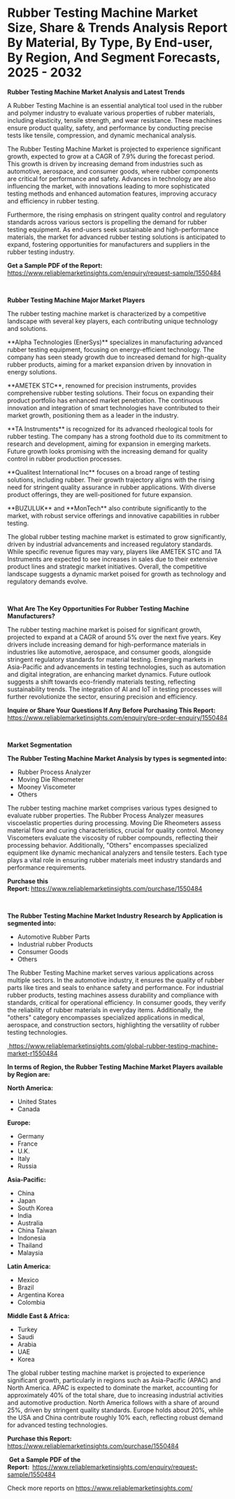 <p><h1>Rubber Testing Machine Market Size, Share & Trends Analysis Report By Material, By Type, By End-user, By Region, And Segment Forecasts, 2025 - 2032</h1></p><p><strong>Rubber Testing Machine Market Analysis and Latest Trends</strong></p>
<p><p>A Rubber Testing Machine is an essential analytical tool used in the rubber and polymer industry to evaluate various properties of rubber materials, including elasticity, tensile strength, and wear resistance. These machines ensure product quality, safety, and performance by conducting precise tests like tensile, compression, and dynamic mechanical analysis.</p><p>The Rubber Testing Machine Market is projected to experience significant growth, expected to grow at a CAGR of 7.9% during the forecast period. This growth is driven by increasing demand from industries such as automotive, aerospace, and consumer goods, where rubber components are critical for performance and safety. Advances in technology are also influencing the market, with innovations leading to more sophisticated testing methods and enhanced automation features, improving accuracy and efficiency in rubber testing.</p><p>Furthermore, the rising emphasis on stringent quality control and regulatory standards across various sectors is propelling the demand for rubber testing equipment. As end-users seek sustainable and high-performance materials, the market for advanced rubber testing solutions is anticipated to expand, fostering opportunities for manufacturers and suppliers in the rubber testing industry.</p></p>
<p><strong>Get a Sample PDF of the Report:&nbsp;</strong> <a href="https://www.reliablemarketinsights.com/enquiry/request-sample/1550484?utm_campaign=2013&utm_medium=2&utm_source=Github&utm_content=ia&utm_term=08042025&utm_id=rubber-testing-machine">https://www.reliablemarketinsights.com/enquiry/request-sample/1550484</a></p>
<p>&nbsp;</p>
<p><strong>Rubber Testing Machine Major Market Players</strong></p>
<p><p>The rubber testing machine market is characterized by a competitive landscape with several key players, each contributing unique technology and solutions. </p><p>**Alpha Technologies (EnerSys)** specializes in manufacturing advanced rubber testing equipment, focusing on energy-efficient technology. The company has seen steady growth due to increased demand for high-quality rubber products, aiming for a market expansion driven by innovation in energy solutions.</p><p>**AMETEK STC**, renowned for precision instruments, provides comprehensive rubber testing solutions. Their focus on expanding their product portfolio has enhanced market penetration. The continuous innovation and integration of smart technologies have contributed to their market growth, positioning them as a leader in the industry.</p><p>**TA Instruments** is recognized for its advanced rheological tools for rubber testing. The company has a strong foothold due to its commitment to research and development, aiming for expansion in emerging markets. Future growth looks promising with the increasing demand for quality control in rubber production processes.</p><p>**Qualitest International Inc** focuses on a broad range of testing solutions, including rubber. Their growth trajectory aligns with the rising need for stringent quality assurance in rubber applications. With diverse product offerings, they are well-positioned for future expansion.</p><p>**BUZULUK** and **MonTech** also contribute significantly to the market, with robust service offerings and innovative capabilities in rubber testing. </p><p>The global rubber testing machine market is estimated to grow significantly, driven by industrial advancements and increased regulatory standards. While specific revenue figures may vary, players like AMETEK STC and TA Instruments are expected to see increases in sales due to their extensive product lines and strategic market initiatives. Overall, the competitive landscape suggests a dynamic market poised for growth as technology and regulatory demands evolve.</p></p>
<p>&nbsp;</p>
<p><strong>What Are The Key Opportunities For Rubber Testing Machine Manufacturers?</strong></p>
<p><p>The rubber testing machine market is poised for significant growth, projected to expand at a CAGR of around 5% over the next five years. Key drivers include increasing demand for high-performance materials in industries like automotive, aerospace, and consumer goods, alongside stringent regulatory standards for material testing. Emerging markets in Asia-Pacific and advancements in testing technologies, such as automation and digital integration, are enhancing market dynamics. Future outlook suggests a shift towards eco-friendly materials testing, reflecting sustainability trends. The integration of AI and IoT in testing processes will further revolutionize the sector, ensuring precision and efficiency.</p></p>
<p><strong>Inquire or Share Your Questions If Any Before Purchasing This Report:</strong> <a href="https://www.reliablemarketinsights.com/enquiry/pre-order-enquiry/1550484?utm_campaign=2013&utm_medium=2&utm_source=Github&utm_content=ia&utm_term=08042025&utm_id=rubber-testing-machine">https://www.reliablemarketinsights.com/enquiry/pre-order-enquiry/1550484</a></p>
<p>&nbsp;</p>
<p><strong>Market Segmentation</strong></p>
<p><strong>The Rubber Testing Machine Market Analysis by types is segmented into:</strong></p>
<p><ul><li>Rubber Process Analyzer</li><li>Moving Die Rheometer</li><li>Mooney Viscometer</li><li>Others</li></ul></p>
<p><p>The rubber testing machine market comprises various types designed to evaluate rubber properties. The Rubber Process Analyzer measures viscoelastic properties during processing. Moving Die Rheometers assess material flow and curing characteristics, crucial for quality control. Mooney Viscometers evaluate the viscosity of rubber compounds, reflecting their processing behavior. Additionally, "Others" encompasses specialized equipment like dynamic mechanical analyzers and tensile testers. Each type plays a vital role in ensuring rubber materials meet industry standards and performance requirements.</p></p>
<p><strong>Purchase this Report:&nbsp;</strong><a href="https://www.reliablemarketinsights.com/purchase/1550484?utm_campaign=2013&utm_medium=2&utm_source=Github&utm_content=ia&utm_term=08042025&utm_id=rubber-testing-machine">https://www.reliablemarketinsights.com/purchase/1550484</a></p>
<p>&nbsp;</p>
<p><strong>The Rubber Testing Machine Market Industry Research by Application is segmented into:</strong></p>
<p><ul><li>Automotive Rubber Parts</li><li>Industrial rubber Products</li><li>Consumer Goods</li><li>Others</li></ul></p>
<p><p>The Rubber Testing Machine market serves various applications across multiple sectors. In the automotive industry, it ensures the quality of rubber parts like tires and seals to enhance safety and performance. For industrial rubber products, testing machines assess durability and compliance with standards, critical for operational efficiency. In consumer goods, they verify the reliability of rubber materials in everyday items. Additionally, the "others" category encompasses specialized applications in medical, aerospace, and construction sectors, highlighting the versatility of rubber testing technologies.</p></p>
<p><a href="https://www.reliablemarketinsights.com/global-rubber-testing-machine-market-r1550484?utm_campaign=2013&utm_medium=2&utm_source=Github&utm_content=ia&utm_term=08042025&utm_id=rubber-testing-machine">&nbsp;https://www.reliablemarketinsights.com/global-rubber-testing-machine-market-r1550484</a></p>
<p><strong>In terms of Region, the Rubber Testing Machine Market Players available by Region are:</strong></p>
<p>
    <p> <strong> North America: </strong>
        <ul>
            <li>United States</li>
            <li>Canada</li>
        </ul>
        </p> 
    <p> <strong> Europe: </strong>
        <ul>
            <li>Germany</li>
            <li>France</li>
            <li>U.K.</li>
            <li>Italy</li>
            <li>Russia</li>
        </ul>
        </p> 
    <p> <strong> Asia-Pacific: </strong>
        <ul>
            <li>China</li>
            <li>Japan</li>
            <li>South Korea</li>
            <li>India</li>
            <li>Australia</li>
            <li>China Taiwan</li>
            <li>Indonesia</li>
            <li>Thailand</li>
            <li>Malaysia</li>
        </ul>
        </p> 
    <p> <strong> Latin America: </strong>
        <ul>
            <li>Mexico</li>
            <li>Brazil</li>
            <li>Argentina Korea</li>
            <li>Colombia</li>
        </ul>
        </p> 
    <p> <strong> Middle East & Africa: </strong>
        <ul>
            <li>Turkey</li>
            <li>Saudi</li>
            <li>Arabia</li>
            <li>UAE</li>
            <li>Korea</li>
        </ul>
    </p>
    </p>
<p><p>The global rubber testing machine market is projected to experience significant growth, particularly in regions such as Asia-Pacific (APAC) and North America. APAC is expected to dominate the market, accounting for approximately 40% of the total share, due to increasing industrial activities and automotive production. North America follows with a share of around 25%, driven by stringent quality standards. Europe holds about 20%, while the USA and China contribute roughly 10% each, reflecting robust demand for advanced testing technologies.</p></p>
<p><strong>Purchase this Report: </strong><a href="https://www.reliablemarketinsights.com/purchase/1550484?utm_campaign=2013&utm_medium=2&utm_source=Github&utm_content=ia&utm_term=08042025&utm_id=rubber-testing-machine">https://www.reliablemarketinsights.com/purchase/1550484</a></p>
<p>&nbsp;<strong>Get a Sample PDF of the Report:&nbsp;&nbsp;</strong><a href="https://www.reliablemarketinsights.com/enquiry/request-sample/1550484?utm_campaign=2013&utm_medium=2&utm_source=Github&utm_content=ia&utm_term=08042025&utm_id=rubber-testing-machine">https://www.reliablemarketinsights.com/enquiry/request-sample/1550484</a></p>
<p><strong></strong></p>
<p>Check more reports on <a href="https://www.reliablemarketinsights.com/?utm_campaign=2013&utm_medium=2&utm_source=Github&utm_content=ia&utm_term=08042025&utm_id=rubber-testing-machine">https://www.reliablemarketinsights.com/</a></p>